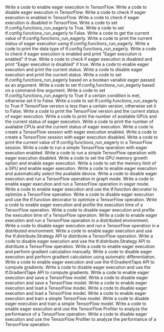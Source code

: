 Write a code to enable eager execution in TensorFlow.
Write a code to disable eager execution in TensorFlow.
Write a code to check if eager execution is enabled in TensorFlow.
Write a code to check if eager execution is disabled in TensorFlow.
Write a code to set tf.config.functions_run_eagerly to True.
Write a code to set tf.config.functions_run_eagerly to False.
Write a code to get the current value of tf.config.functions_run_eagerly.
Write a code to print the current status of eager execution using tf.config.functions_run_eagerly.
Write a code to print the data type of tf.config.functions_run_eagerly.
Write a code to check if eager execution is enabled and print "Eager execution is enabled" if true.
Write a code to check if eager execution is disabled and print "Eager execution is disabled" if true.
Write a code to enable eager execution and print the current status.
Write a code to disable eager execution and print the current status.
Write a code to set tf.config.functions_run_eagerly based on a boolean variable eager passed as an argument.
Write a code to set tf.config.functions_run_eagerly based on a command-line argument.
Write a code to set tf.config.functions_run_eagerly to True if a certain condition is met, otherwise set it to False.
Write a code to set tf.config.functions_run_eagerly to True if TensorFlow version is less than a certain version, otherwise set it to False.
Write a code to print the TensorFlow version and the current status of eager execution.
Write a code to print the number of available GPUs and the current status of eager execution.
Write a code to print the number of available CPUs and the current status of eager execution.
Write a code to create a TensorFlow session with eager execution enabled.
Write a code to create a TensorFlow session with eager execution disabled.
Write a code to print the current value of tf.config.functions_run_eagerly in a TensorFlow session.
Write a code to run a simple TensorFlow operation with eager execution enabled.
Write a code to run a simple TensorFlow operation with eager execution disabled.
Write a code to set the GPU memory growth option and enable eager execution.
Write a code to set the memory limit of a GPU and enable eager execution.
Write a code to enable eager execution and automatically select the available device.
Write a code to disable eager execution and run a TensorFlow operation in graph mode.
Write a code to enable eager execution and run a TensorFlow operation in eager mode.
Write a code to enable eager execution and use the tf.function decorator to optimize a TensorFlow operation.
Write a code to disable eager execution and use the tf.function decorator to optimize a TensorFlow operation.
Write a code to enable eager execution and profile the execution time of a TensorFlow operation.
Write a code to disable eager execution and profile the execution time of a TensorFlow operation.
Write a code to enable eager execution and run a TensorFlow operation in a distributed environment.
Write a code to disable eager execution and run a TensorFlow operation in a distributed environment.
Write a code to enable eager execution and use the tf.distribute.Strategy API to distribute a TensorFlow operation.
Write a code to disable eager execution and use the tf.distribute.Strategy API to distribute a TensorFlow operation.
Write a code to enable eager execution and perform gradient calculation manually.
Write a code to disable eager execution and perform gradient calculation using automatic differentiation.
Write a code to enable eager execution and use the tf.GradientTape API to compute gradients.
Write a code to disable eager execution and use the tf.GradientTape API to compute gradients.
Write a code to enable eager execution and save a TensorFlow model.
Write a code to disable eager execution and save a TensorFlow model.
Write a code to enable eager execution and load a TensorFlow model.
Write a code to disable eager execution and load a TensorFlow model.
Write a code to enable eager execution and train a simple TensorFlow model.
Write a code to disable eager execution and train a simple TensorFlow model.
Write a code to enable eager execution and use the TensorFlow Profiler to analyze the performance of a TensorFlow operation.
Write a code to disable eager execution and use the TensorFlow Profiler to analyze the performance of a TensorFlow operation.